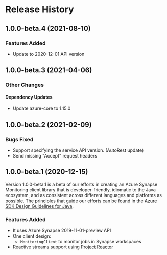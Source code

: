 # Release History

## 1.0.0-beta.4 (2021-08-10)

### Features Added

- Update to 2020-12-01 API version

## 1.0.0-beta.3 (2021-04-06)

### Other Changes

#### Dependency Updates

- Update azure-core to 1.15.0

## 1.0.0-beta.2 (2021-02-09)

### Bugs Fixed

- Support specifying the service API version. (AutoRest update)
- Send missing "Accept" request headers

## 1.0.0-beta.1 (2020-12-15)

Version 1.0.0-beta.1 is a beta of our efforts in creating an Azure Synapse Monitoring client library that is developer-friendly, idiomatic to
the Java ecosystem, and as consistent across different languages and platforms as possible. The principles that guide
our efforts can be found in the
[Azure SDK Design Guidelines for Java](https://azure.github.io/azure-sdk/java_introduction.html).

### Features Added

- It uses Azure Synapse 2019-11-01-preview API
- One client design:
    - `MonitoringClient` to monitor jobs in Synapse workspaces
- Reactive streams support using [Project Reactor](https://projectreactor.io/)
